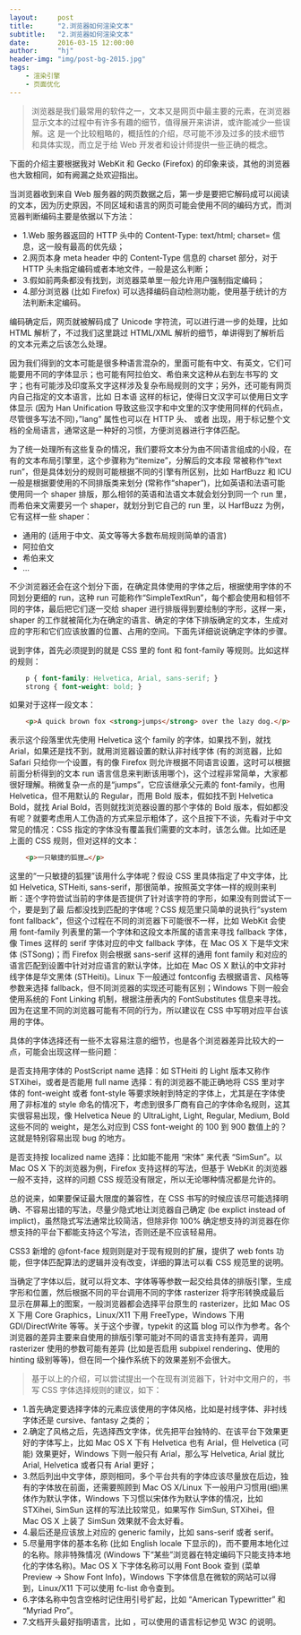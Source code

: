 ```yaml
---
layout:     post
title:      "2.浏览器如何渲染文本"
subtitle:   "2.浏览器如何渲染文本"
date:       2016-03-15 12:00:00
author:     "hj"
header-img: "img/post-bg-2015.jpg"
tags:
    - 渲染引擎
    - 页面优化
---
```


> 浏览器是我们最常用的软件之一，文本又是网页中最主要的元素，在浏览器显示文本的过程中有许多有趣的细节，值得展开来讲讲，或许能减少一些误解。这 是一个比较粗略的，概括性的介绍，尽可能不涉及过多的技术细节和具体实现，而立足于给 Web 开发者和设计师提供一些正确的概念。

下面的介绍主要根据我对 WebKit 和 Gecko (Firefox) 的印象来谈，其他的浏览器也大致相同，如有阙漏之处欢迎指出。

当浏览器收到来自 Web 服务器的网页数据之后，第一步是要把它解码成可以阅读的文本，因为历史原因，不同区域和语言的网页可能会使用不同的编码方式，而浏览器判断编码主要是依据以下方法：

* 1.Web 服务器返回的 HTTP 头中的 Content-Type: text/html; charset= 信息，这一般有最高的优先级；
* 2.网页本身 meta header 中的 Content-Type 信息的 charset 部分，对于 HTTP 头未指定编码或者本地文件，一般是这么判断；
* 3.假如前两条都没有找到，浏览器菜单里一般允许用户强制指定编码；
* 4.部分浏览器 (比如 Firefox) 可以选择编码自动检测功能，使用基于统计的方法判断未定编码。

编码确定后，网页就被解码成了 Unicode 字符流，可以进行进一步的处理，比如 HTML 解析了，不过我们这里跳过 HTML/XML 解析的细节，单讲得到了解析后的文本元素之后该怎么处理。

因为我们得到的文本可能是很多种语言混杂的，里面可能有中文、有英文，它们可能要用不同的字体显示；也可能有阿拉伯文、希伯来文这种从右到左书写的 文字；也有可能涉及印度系文字这样涉及复杂布局规则的文字；另外，还可能有网页内自己指定的文本语言，比如 <span lang=”jp”>日本语</span> 这样的标记，使得日文汉字可以使用日文字体显示 (因为 Han Unification 导致这些汉字和中文里的汉字使用同样的代码点，尽管很多写法不同)，”lang” 属性也可以在 HTTP 头、<meta> 或者 <html> 出现，用于标记整个文档的全局语言，通常这是一种好的习惯，方便浏览器进行字体匹配。

为了统一处理所有这些复杂的情况，我们要将文本分为由不同语言组成的小段，在有的文本布局引擎里，这个步骤称为“itemize”，分解后的文本段 常被称作“text run”，但是具体划分的规则可能根据不同的引擎有所区别，比如 HarfBuzz 和 ICU 一般是根据要使用的不同排版类来划分 (常称作“shaper”)，比如英语和法语可能使用同一个 shaper 排版，那么相邻的英语和法语文本就会划分到同一个 run 里，而希伯来文需要另一个 shaper，就划分到它自己的 run 里，以 HarfBuzz 为例，它有这样一些 shaper：

* 通用的 (适用于中文、英文等等大多数布局规则简单的语言)
* 阿拉伯文
* 希伯来文
* ...

不少浏览器还会在这个划分下面，在确定具体使用的字体之后，根据使用字体的不同划分更细的 run，这种 run 可能称作“SimpleTextRun”，每个都会使用和相邻不同的字体，最后把它们逐一交给 shaper 进行排版得到要绘制的字形，这样一来，shaper 的工作就被简化为在确定的语言、确定的字体下排版确定的文本，生成对应的字形和它们应该放置的位置、占用的空间。下面先详细说说确定字体的步骤。

说到字体，首先必须提到的就是 CSS 里的 font 和 font-family 等规则。比如这样的规则：

```css
	p { font-family: Helvetica, Arial, sans-serif; } 
	strong { font-weight: bold; } 
```

如果对于这样一段文本：

```html
	<p>A quick brown fox <strong>jumps</strong> over the lazy dog.</p> 
```

表示这个段落里优先使用 Helvetica 这个 family 的字体，如果找不到，就找 Arial，如果还是找不到，就用浏览器设置的默认非衬线字体 (有的浏览器，比如 Safari 只给你一个设置，有的像 Firefox 则允许根据不同语言设置，这时可以根据前面分析得到的文本 run 语言信息来判断该用哪个)，这个过程非常简单，大家都很好理解。稍微复杂一点的是“jumps”，它应该继承父元素的 font-family，也用 Helvetica，但不用默认的 Regular，而用 Bold 版本，假如找不到 Helvetica Bold，就找 Arial Bold，否则就找浏览器设置的那个字体的 Bold 版本，假如都没有呢？就要考虑用人工伪造的方式来显示粗体了，这个且按下不谈，先看对于中文常见的情况：CSS 指定的字体没有覆盖我们需要的文本时，该怎么做。比如还是上面的 CSS 规则，但对这样的文本：

```html
	<p>一只敏捷的狐狸…</p> 
```

这里的“一只敏捷的狐狸”该用什么字体呢？假设 CSS 里具体指定了中文字体，比如 Helvetica, STHeiti, sans-serif，那很简单，按照英文字体一样的规则来判断：逐个字符尝试当前的字体是否提供了针对该字符的字形，如果没有则尝试下一个，要是到了最 后都没找到匹配的字体呢？CSS 规范里只简单的说执行“system font fallback”，但这个过程在不同的浏览器下可能很不一样，比如 WebKit 会使用 font-family 列表里的第一个字体和这段文本所属的语言来寻找 fallback 字体，像 Times 这样的 serif 字体对应的中文 fallback 字体，在 Mac OS X 下是华文宋体 (STSong)；而 Firefox 则会根据 sans-serif 这样的通用 font family 和对应的语言匹配到设置中针对对应语言的默认字体，比如在 Mac OS X 默认的中文非衬线字体是华文黑体 (STHeiti)。Linux 下一般通过 fontconfig 去根据语言、风格等参数来选择 fallback，但不同浏览器的实现还可能有区别；Windows 下则一般会使用系统的 Font Linking 机制，根据注册表内的 FontSubstitutes 信息来寻找。因为在这里不同的浏览器可能有不同的行为，所以建议在 CSS 中写明对应平台该用的字体。

具体的字体选择还有一些不太容易注意的细节，也是各个浏览器差异比较大的一点，可能会出现这样一些问题：

是否支持用字体的 PostScript name 选择：如 STHeiti 的 Light 版本又称作 STXihei，或者是否能用 full name 选择：有的浏览器不能正确地将 CSS 里对字体的 font-weight 或者 font-style 等要求映射到特定的字体上，尤其是在字体使用了非标准的 style 命名的情况下，考虑到很多厂商有自己的字体命名规则，这其实很容易出现，像 Helvetica Neue 的 UltraLight, Light, Regular, Medium, Bold 这些不同的 weight，是怎么对应到 CSS font-weight 的 100 到 900 数值上的？这就是特别容易出现 bug 的地方。

是否支持按 localized name 选择：比如能不能用 “宋体” 来代表 “SimSun”。以 Mac OS X 下的浏览器为例，Firefox 支持这样的写法，但基于 WebKit 的浏览器一般不支持，这样的问题 CSS 规范没有限定，所以无论哪种情况都是允许的。

总的说来，如果要保证最大限度的兼容性，在 CSS 书写的时候应该尽可能选择明确、不容易出错的写法，尽量少隐式地让浏览器自己确定 (be explict instead of implict)，虽然隐式写法通常比较简洁，但除非你 100% 确定想支持的浏览器在你想支持的平台下都能支持这个写法，否则还是不应该轻易用。

CSS3 新增的 @font-face 规则则是对于现有规则的扩展，提供了 web fonts 功能，但字体匹配算法的逻辑并没有改变，详细的算法可以看 CSS 规范里的说明。

当确定了字体以后，就可以将文本、字体等等参数一起交给具体的排版引擎，生成字形和位置，然后根据不同的平台调用不同的字体 rasterizer 将字形转换成最后显示在屏幕上的图案，一般浏览器都会选择平台原生的 rasterizer，比如 Mac OS X 下用 Core Graphics，Linux/X11 下用 FreeType，Windows 下用 GDI/DirectWrite 等等。关于这个步骤，typekit 的这篇 blog 可以作为参考。各个浏览器的差异主要来自使用的排版引擎可能对不同的语言支持有差异，调用 rasterizer 使用的参数可能有差异 (比如是否启用 subpixel rendering、使用的 hinting 级别等等)，但在同一个操作系统下的效果差别不会很大。

> 基于以上的介绍，可以尝试提出一个在现有浏览器下，针对中文用户的，书写 CSS 字体选择规则的建议，如下：

* 1.首先确定要选择字体的元素应该使用的字体风格，比如是衬线字体、非衬线字体还是 cursive、fantasy 之类的；
* 2.确定了风格之后，先选择西文字体，优先把平台独特的、在该平台下效果更好的字体写上，比如 Mac OS X 下有 Helvetica 也有 Arial，但 Helvetica (可能) 效果更好，Windows 下则一般只有 Arial，那么写 Helvetica, Arial 就比 Arial, Helvetica 或者只有 Arial 更好；
* 3.然后列出中文字体，原则相同，多个平台共有的字体应该尽量放在后边，独有的字体放在前面，还需要照顾到 Mac OS X/Linux 下一般用户习惯用(细)黑体作为默认字体，Windows 下习惯以宋体作为默认字体的情况，比如 STXihei, SimSun 这样的写法比较常见，如果写作 SimSun, STXihei，但 Mac OS X 上装了 SimSun 效果就不会太好看。
* 4.最后还是应该放上对应的 generic family，比如 sans-serif 或者 serif。
* 5.尽量用字体的基本名称 (比如 English locale 下显示的)，而不要用本地化过的名称。除非特殊情况 (Windows 下“某些”浏览器在特定编码下只能支持本地化的字体名称)。Mac OS X 下字体名称可以用 Font Book 查到 (菜单 Preview -> Show Font Info)，Windows 下字体信息在微软的网站可以得到，Linux/X11 下可以使用 fc-list 命令查到。
* 6.字体名称中包含空格时记住用引号扩起，比如 “American Typewritter” 和 “Myriad Pro”。
* 7.文档开头最好指明语言，比如 <html lang=”zh-CN”>，可以使用的语言标记参见 W3C 的说明。
